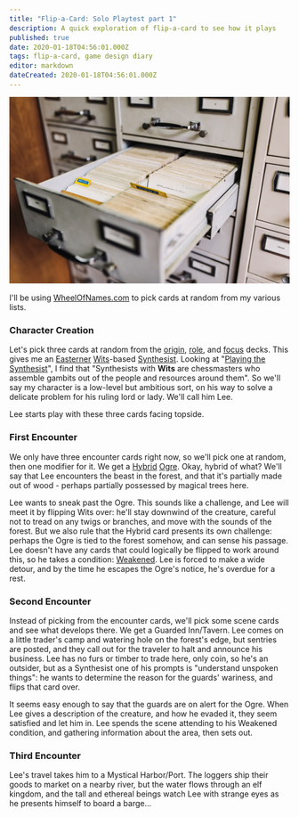 ```yaml
---
title: "Flip-a-Card: Solo Playtest part 1"
description: A quick exploration of flip-a-card to see how it plays
published: true
date: 2020-01-18T04:56:01.000Z
tags: flip-a-card, game design diary
editor: markdown
dateCreated: 2020-01-18T04:56:01.000Z
---
```


![Featured Image](flip-a-card-solo-playtest-part-1.jpg)

I'll be using [WheelOfNames.com](https://wheelofnames.com/) to pick cards at random from my various lists.

### Character Creation

Let's pick three cards at random from the [origin](https://astralfrontier.github.io/flip-a-card/tags/origin), [role](https://astralfrontier.github.io/flip-a-card/tags/role), and [focus](https://astralfrontier.github.io/flip-a-card/tags/focus) decks. This gives me an [Easterner](https://astralfrontier.github.io/flip-a-card/cards/easterner)  [Wits](https://astralfrontier.github.io/flip-a-card/cards/wits)-based [Synthesist](https://astralfrontier.github.io/flip-a-card/cards/synthesist). Looking at "[Playing the Synthesist](https://astralfrontier.github.io/flip-a-card/playing-the-synthesist/)", I find that "Synthesists with **Wits** are chessmasters who assemble gambits out of the people and resources around them". So we'll say my character is a low-level but ambitious sort, on his way to solve a delicate problem for his ruling lord or lady. We'll call him Lee.

Lee starts play with these three cards facing topside.

### First Encounter

We only have three encounter cards right now, so we'll pick one at random, then one modifier for it. We get a [Hybrid](https://astralfrontier.github.io/flip-a-card/cards/hybrid)  [Ogre](https://astralfrontier.github.io/flip-a-card/cards/ogre). Okay, hybrid of what? We'll say that Lee encounters the beast in the forest, and that it's partially made out of wood - perhaps partially possessed by magical trees here.

Lee wants to sneak past the Ogre. This sounds like a challenge, and Lee will meet it by flipping Wits over: he'll stay downwind of the creature, careful not to tread on any twigs or branches, and move with the sounds of the forest. But we also rule that the Hybrid card presents its own challenge: perhaps the Ogre is tied to the forest somehow, and can sense his passage. Lee doesn't have any cards that could logically be flipped to work around this, so he takes a condition: [Weakened](https://astralfrontier.github.io/flip-a-card/cards/weakened-exhausted). Lee is forced to make a wide detour, and by the time he escapes the Ogre's notice, he's overdue for a rest.

### Second Encounter

Instead of picking from the encounter cards, we'll pick some scene cards and see what develops there. We get a Guarded Inn/Tavern. Lee comes on a little trader's camp and watering hole on the forest's edge, but sentries are posted, and they call out for the traveler to halt and announce his business. Lee has no furs or timber to trade here, only coin, so he's an outsider, but as a Synthesist one of his prompts is "understand unspoken things": he wants to determine the reason for the guards' wariness, and flips that card over.

It seems easy enough to say that the guards are on alert for the Ogre. When Lee gives a description of the creature, and how he evaded it, they seem satisfied and let him in. Lee spends the scene attending to his Weakened condition, and gathering information about the area, then sets out.

### Third Encounter

Lee's travel takes him to a Mystical Harbor/Port. The loggers ship their goods to market on a nearby river, but the water flows through an elf kingdom, and the tall and ethereal beings watch Lee with strange eyes as he presents himself to board a barge...


    